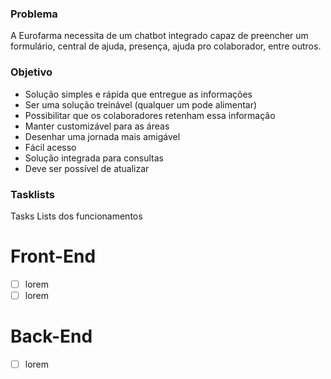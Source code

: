### Problema
A Eurofarma necessita de um chatbot integrado capaz de preencher um formulário, central de ajuda, presença, ajuda pro colaborador, entre outros.


### Objetivo
- Solução simples e rápida que entregue as informações
- Ser uma solução treinável (qualquer um pode alimentar)
- Possibilitar que os colaboradores retenham essa informação
- Manter customizável para as áreas
- Desenhar uma jornada mais amigável
- Fácil acesso
- Solução integrada para consultas
- Deve ser possível de atualizar


### Tasklists
Tasks Lists dos funcionamentos

# Front-End
- [ ] lorem
- [ ] lorem

# Back-End
- [ ] lorem
